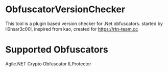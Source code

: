 # ObfuscatorVersionChecker
This tool is a plugin based version checker for .Net obfuscators.
started by li0nsar3c00l, inspired from kao, created for https://rtn-team.cc

# Supported Obfuscators
Agile.NET
Crypto Obfuscator
ILProtector
